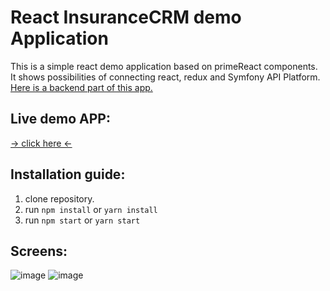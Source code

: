 # React InsuranceCRM demo Application
This is a simple react demo application based on primeReact components. It shows possibilities of connecting react, redux and Symfony API Platform.
[ Here is a backend part of this app.](https://github.com/piotrwojewoda/insurance-crm-api)

## Live demo APP:
[ -> click here <-](http://pw85.pl/insurancecrm)

## Installation guide:

1. clone repository.
2. run `npm install` or `yarn install`
3. run `npm start` or `yarn start`
 
## Screens:

![image](https://user-images.githubusercontent.com/39909775/53302060-87ea4480-385a-11e9-9cec-47023988bc6c.png)
![image](https://user-images.githubusercontent.com/39909775/53302095-e31c3700-385a-11e9-9f8f-bebf7010143a.png)
